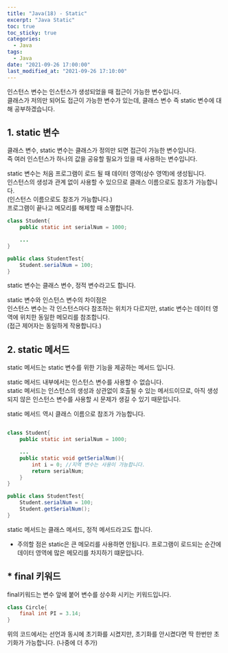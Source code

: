 ```yaml
---
title: "Java(18) - Static"
excerpt: "Java Static"
toc: true
toc_sticky: true
categories:
  - Java
tags:
  - Java
date: "2021-09-26 17:00:00"
last_modified_at: "2021-09-26 17:10:00"
---
```


인스턴스 변수는 인스턴스가 생성되었을 때 접근이 가능한 변수입니다.<br/>
클래스가 저의만 되어도 접근이 가능한 변수가 있는데, 클래스 변수 즉 static 변수에 대해 공부하겠습니다.<br/>

## 1. static 변수

클래스 변수, static 변수는 클래스가 정의만 되면 접근이 가능한 변수입니다.<br/>
즉 여러 인스턴스가 하나의 값을 공유할 필요가 있을 때 사용하는 변수입니다.<br/>

static 변수는 처음 프로그램이 로드 될 때 데이터 영역(상수 영역)에 생성됩니다.<br/>
인스턴스의 생성과 관계 없이 사용할 수 있으므로 클래스 이름으로도 참조가 가능합니다.<br/>
(인스턴스 이름으로도 참조가 가능합니다.)<br/>
프로그램이 끝나고 메모리를 해제할 때 소멸합니다.

```java
class Student{
    public static int serialNum = 1000;

    ...
}

public class StudentTest{
    Student.serialNum = 100;
}
```

static 변수는 클래스 변수, 정적 변수라고도 합니다.<br/>

static 변수와 인스턴스 변수의 차이점은 <br/>
인스턴스 변수는 각 인스턴스마다 참조하는 위치가 다르지만, static 변수는 데이터 영역에 위치한
동일한 메모리를 참조합니다.<br/>
(접근 제어자는 동일하게 작용합니다.)

## 2. static 메서드

static 메서드는 static 변수를 위한 기능을 제공하는 메서드 입니다.<br/>

static 메서드 내부에서는 인스턴스 변수를 사용할 수 없습니다.<br/>
static 메서드는 인스턴스의 생성과 상관없이 호출될 수 있는 메서드이므로,
아직 생성되지 않은 인스턴스 변수를 사용할 시 문제가 생길 수 있기 때문입니다.<br/>

static 메서드 역시 클래스 이름으로 참조가 가능합니다.

```java

class Student{
    public static int serialNum = 1000;

    ...
    public static void getSerialNum(){
        int i = 0; //지역 변수는 사용이 가능합니다.
        return serialNum;
    }
}

public class StudentTest{
    Student.serialNum = 100;
    Student.getSerialNum();
}

```

static 메서드는 클래스 메서드, 정적 메서드라고도 합니다.

- 주의할 점은 static은 큰 메모리를 사용하면 안됩니다. 프로그램이 로드되는 순간에 데이터 영역에 많은 메모리를 차지하기 떄문입니다.<br/>

## \* final 키워드

final키워드는 변수 앞에 붙어 변수를 상수화 시키는 키워드입니다.

```java
class Circle{
    final int PI = 3.14;
}
```

위의 코드에서는 선언과 동시에 초기화를 시켰지만, 초기화를 안시켰다면 딱 한번만 초기화가 가능합니다.
(나중에 더 추가)
